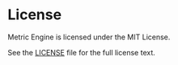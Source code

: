 # License

Metric Engine is licensed under the MIT License.

See the [LICENSE](../LICENSE) file for the full license text.
